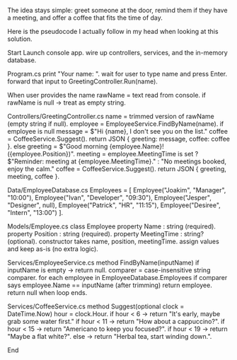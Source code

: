The idea stays simple: greet someone at the door, remind them if they have a meeting, and offer a coffee that fits the time of day.

Here is the pseudocode I actually follow in my head when looking at this solution.

Start
Launch console app.
wire up controllers, services, and the in-memory database.

Program.cs
print "Your name: ".
wait for user to type name and press Enter.
forward that input to GreetingController.Run(name).

When user provides the name
rawName = text read from console.
if rawName is null -> treat as empty string.

Controllers/GreetingController.cs
name = trimmed version of rawName (empty string if null).
employee = EmployeeService.FindByName(name).
if employee is null
message = $"Hi {name}, I don't see you on the list."
coffee = CoffeeService.Suggest().
return JSON { greeting: message, coffee: coffee }.
else
greeting = $"Good morning {employee.Name}! ({employee.Position})".
meeting = employee.MeetingTime is set
? $"Reminder: meeting at {employee.MeetingTime}."
: "No meetings booked, enjoy the calm."
coffee = CoffeeService.Suggest().
return JSON { greeting, meeting, coffee }.

Data/EmployeeDatabase.cs
Employees = [
Employee("Joakim", "Manager", "10:00"),
Employee("Ivan", "Developer", "09:30"),
Employee("Jesper", "Designer", null),
Employee("Patrick", "HR", "11:15"),
Employee("Desiree", "Intern", "13:00")
].

Models/Employee.cs
class Employee
property Name : string (required).
property Position : string (required).
property MeetingTime : string? (optional).
constructor takes name, position, meetingTime.
assign values and keep as-is (no extra logic).

Services/EmployeeService.cs
method FindByName(inputName)
if inputName is empty -> return null.
comparer = case-insensitive string comparer.
for each employee in EmployeeDatabase.Employees
if comparer says employee.Name == inputName (after trimming)
return employee.
return null when loop ends.

Services/CoffeeService.cs
method Suggest(optional clock = DateTime.Now)
hour = clock.Hour.
if hour < 6 -> return "It's early, maybe grab some water first."
if hour < 11 -> return "How about a cappuccino?".
if hour < 15 -> return "Americano to keep you focused?".
if hour < 19 -> return "Maybe a flat white?".
else -> return "Herbal tea, start winding down.".

End
